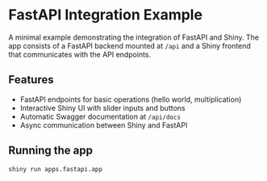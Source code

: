 # FastAPI Integration Example

A minimal example demonstrating the integration of FastAPI and Shiny. The app consists of a FastAPI backend mounted at `/api` and a Shiny frontend that communicates with the API endpoints.

## Features
- FastAPI endpoints for basic operations (hello world, multiplication)
- Interactive Shiny UI with slider inputs and buttons
- Automatic Swagger documentation at `/api/docs`
- Async communication between Shiny and FastAPI


## Running the app

``` bash
shiny run apps.fastapi.app
```
